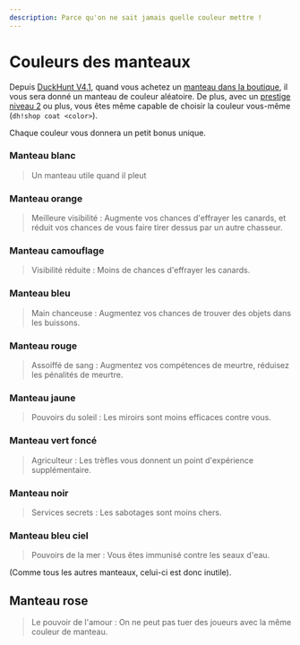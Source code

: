 ```yaml
---
description: Parce qu'on ne sait jamais quelle couleur mettre !
---
```


# Couleurs des manteaux

Depuis [DuckHunt V4.1](../whats-new-in-duckhunt-v4.md), quand vous achetez un [manteau dans la boutique](https://duckhunt.me/commands/shop/coat), il vous sera donné un manteau de couleur aléatoire. De plus,  avec un [prestige niveau 2](levels-and-experience.md#prestige-levels) ou plus, vous êtes même capable de choisir la couleur vous-même \(`dh!shop coat <color>`\).

Chaque couleur vous donnera un petit bonus unique. 

### Manteau blanc

> Un manteau utile quand il pleut

### Manteau orange

> Meilleure visibilité : Augmente vos chances d'effrayer les canards, et réduit vos chances de vous faire tirer dessus par un autre chasseur.

### Manteau camouflage 

> Visibilité réduite : Moins de chances d'effrayer les canards.

### Manteau bleu

> Main chanceuse : Augmentez vos chances de trouver des objets dans les buissons.

### Manteau rouge

> Assoiffé de sang : Augmentez vos compétences de meurtre, réduisez les pénalités de meurtre.

### Manteau jaune

> Pouvoirs du soleil : Les miroirs sont moins efficaces contre vous.

### Manteau vert foncé

> Agriculteur : Les trèfles vous donnent un point d'expérience supplémentaire.

### Manteau noir

> Services secrets : Les sabotages sont moins chers.

### Manteau bleu ciel

> Pouvoirs de la mer : Vous êtes immunisé contre les seaux d'eau.

\(Comme tous les autres manteaux, celui-ci est donc inutile\).

## Manteau rose

> Le pouvoir de l'amour : On ne peut pas tuer des joueurs avec la même couleur de manteau.





